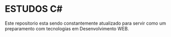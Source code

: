 # ESTUDOS C#

Este repositorio esta sendo constantemente atualizado para servir como um preparamento com tecnologias em Desenvolvimento WEB.
